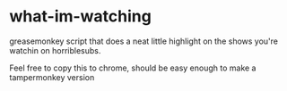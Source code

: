 # what-im-watching
greasemonkey script that does a neat little highlight on the shows you're watchin on horriblesubs.

Feel free to copy this to chrome, should be easy enough to make a tampermonkey version

